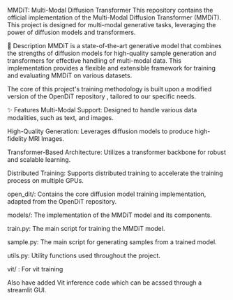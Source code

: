 MMDiT: Multi-Modal Diffusion Transformer
This repository contains the official implementation of the Multi-Modal Diffusion Transformer (MMDiT). This project is designed for multi-modal generative tasks, leveraging the power of diffusion models and transformers.

📜 Description
MMDiT is a state-of-the-art generative model that combines the strengths of diffusion models for high-quality sample generation and transformers for effective handling of multi-modal data. This implementation provides a flexible and extensible framework for training and evaluating MMDiT on various datasets.

The core of this project's training methodology is built upon a modified version of the OpenDiT repository , tailored to our specific needs.

✨ Features
Multi-Modal Support: Designed to handle various data modalities, such as text, and images.

High-Quality Generation: Leverages diffusion models to produce high-fidelity MRI Images.

Transformer-Based Architecture: Utilizes a transformer backbone for robust and scalable learning.

Distributed Training: Supports distributed training to accelerate the training process on multiple GPUs.


open_dit/: Contains the core diffusion model training implementation, adapted from the OpenDiT repository.

models/: The implementation of the MMDiT model and its components.

train.py: The main script for training the MMDiT model.

sample.py: The main script for generating samples from a trained model.

utils.py: Utility functions used throughout the project.

vit/ : For vit training

Also have added Vit inference code which can be acssed through a streamlit GUI.
